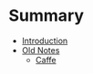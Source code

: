 # Summary

* [Introduction](README.md)
* [Old Notes](old-notes.md)
   * [Caffe](old-notes/caffemd.md)


